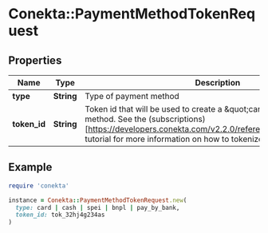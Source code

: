 # Conekta::PaymentMethodTokenRequest

## Properties

| Name | Type | Description | Notes |
| ---- | ---- | ----------- | ----- |
| **type** | **String** | Type of payment method |  |
| **token_id** | **String** | Token id that will be used to create a \&quot;card\&quot; type payment method. See the (subscriptions)[https://developers.conekta.com/v2.2.0/reference/createsubscription] tutorial for more information on how to tokenize cards. |  |

## Example

```ruby
require 'conekta'

instance = Conekta::PaymentMethodTokenRequest.new(
  type: card | cash | spei | bnpl | pay_by_bank,
  token_id: tok_32hj4g234as
)
```

